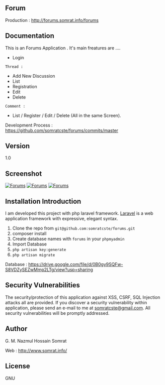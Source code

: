 ## Forum

Production : http://forums.somrat.info/forums

## Documentation 

This is an Forums Application . It's main freatures are .... 

- Login

`Thread : ` 
- Add New Discussion
- List
- Registration
- Edit
- Delete

`Comment : `
- List / Register / Edit / Delete (All in the same Screen).

Development Process : https://github.com/somratcste/forums/commits/master

## Version 

1.0 

## Screenshot 

<a href="http://forums.somrat.info/forums"><img src="https://raw.githubusercontent.com/somratcste/forums/develop/public/screenshots/home.png" alt="Forums"></a>
<a href="http://forums.somrat.info/forums"><img src="https://raw.githubusercontent.com/somratcste/forums/develop/public/screenshots/single_post.png" alt="Forums"></a>
<a href="http://forums.somrat.info/forums"><img src="https://raw.githubusercontent.com/somratcste/forums/develop/public/screenshots/new_post.png" alt="Forums"></a>

## Installation Introduction

I am developed this project with php laravel framework. [Laravel](https://laravel.com/docs) is a web application framework with expressive, elegant syntax.

1. Clone the repo from `git@github.com:somratcste/forums.git`
2. composer install
3. Create database names with `forums` in your `phpmyadmin`
4. Import Database 
5. `php artisan key:generate`
6. `php artisan migrate`

Database : https://drive.google.com/file/d/0B0gy9SQFw-S8VDZySEZwMmp2LTg/view?usp=sharing

## Security Vulnerabilities

 The security/protection of this application against XSS, CSRF, SQL Injection attacks all are provided. If you discover a security vulnerability within application, please send an e-mail to me at somratcste@gmail.com. All security vulnerabilities will be promptly addressed.

## Author 

G. M. Nazmul Hossain Somrat

Web : http://www.somrat.info/

## License

GNU
